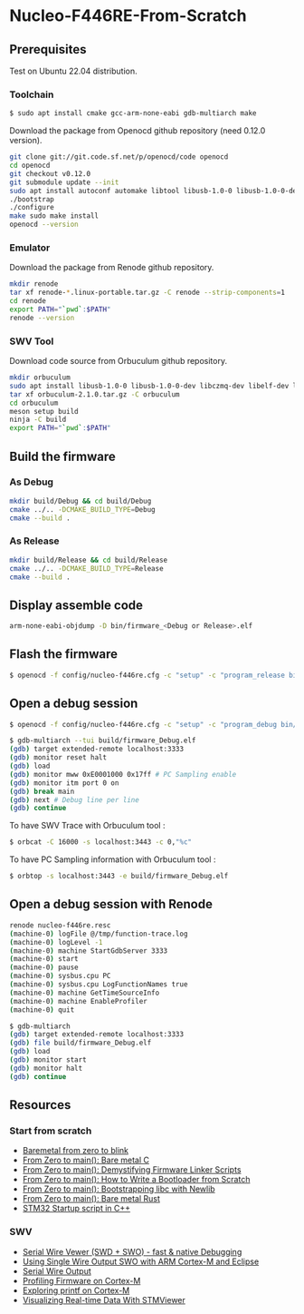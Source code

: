 # Nucleo-F446RE-From-Scratch
## Prerequisites
Test on Ubuntu 22.04 distribution.
### Toolchain
```bash
$ sudo apt install cmake gcc-arm-none-eabi gdb-multiarch make
```
Download the package from Openocd github repository (need 0.12.0 version).
```bash
git clone git://git.code.sf.net/p/openocd/code openocd
cd openocd
git checkout v0.12.0
git submodule update --init
sudo apt install autoconf automake libtool libusb-1.0-0 libusb-1.0-0-dev make pkg-config texinfo
./bootstrap
./configure
make sudo make install
openocd --version
```
### Emulator
Download the package from Renode github repository.
```bash
mkdir renode
tar xf renode-*.linux-portable.tar.gz -C renode --strip-components=1
cd renode
export PATH="`pwd`:$PATH"
renode --version
```
### SWV Tool
Download code source from Orbuculum github repository.
```bash
mkdir orbuculum
sudo apt install libusb-1.0-0 libusb-1.0-0-dev libczmq-dev libelf-dev libcapstone-dev libsdl2-2.0-0 libsdl2-dev libncurses-dev meson ncurses-base ninja-build pkg-config
tar xf orbuculum-2.1.0.tar.gz -C orbuculum
cd orbuculum
meson setup build
ninja -C build
export PATH="`pwd`:$PATH"
```
## Build the firmware
### As Debug
```bash
mkdir build/Debug && cd build/Debug
cmake ../.. -DCMAKE_BUILD_TYPE=Debug
cmake --build .
```
### As Release
```bash
mkdir build/Release && cd build/Release
cmake ../.. -DCMAKE_BUILD_TYPE=Release
cmake --build .
```
## Display assemble code
```bash
arm-none-eabi-objdump -D bin/firmware_<Debug or Release>.elf
```
## Flash the firmware
```bash
$ openocd -f config/nucleo-f446re.cfg -c "setup" -c "program_release bin/firmware_<Debug or release>.elf"
```
## Open a debug session
```bash
$ openocd -f config/nucleo-f446re.cfg -c "setup" -c "program_debug bin/firmware_Debug.elf"
```
```bash
$ gdb-multiarch --tui build/firmware_Debug.elf
(gdb) target extended-remote localhost:3333
(gdb) monitor reset halt
(gdb) load
(gdb) monitor mww 0xE0001000 0x17ff # PC Sampling enable
(gdb) monitor itm port 0 on
(gdb) break main
(gdb) next # Debug line per line
(gdb) continue
```
To have SWV Trace with Orbuculum tool :
```bash
$ orbcat -C 16000 -s localhost:3443 -c 0,"%c"
```
To have PC Sampling information with Orbuculum tool :
```bash
$ orbtop -s localhost:3443 -e build/firmware_Debug.elf
```
## Open a debug session with Renode
```bash
renode nucleo-f446re.resc
(machine-0) logFile @/tmp/function-trace.log
(machine-0) logLevel -1
(machine-0) machine StartGdbServer 3333
(machine-0) start
(machine-0) pause
(machine-0) sysbus.cpu PC
(machine-0) sysbus.cpu LogFunctionNames true
(machine-0) machine GetTimeSourceInfo
(machine-0) machine EnableProfiler
(machine-0) quit
```
```bash
$ gdb-multiarch
(gdb) target extended-remote localhost:3333
(gdb) file build/firmware_Debug.elf
(gdb) load
(gdb) monitor start
(gdb) monitor halt
(gdb) continue
```

## Resources
### Start from scratch
- [Baremetal from zero to blink](https://www.linuxembedded.fr/2021/02/bare-metal-from-zero-to-blink)
- [From Zero to main(): Bare metal C](https://interrupt.memfault.com/blog/zero-to-main-1)
- [From Zero to main(): Demystifying Firmware Linker Scripts](https://interrupt.memfault.com/blog/how-to-write-linker-scripts-for-firmware)
- [From Zero to main(): How to Write a Bootloader from Scratch](https://interrupt.memfault.com/blog/how-to-write-a-bootloader-from-scratch)
- [From Zero to main(): Bootstrapping libc with Newlib](https://interrupt.memfault.com/blog/boostrapping-libc-with-newlib#from-zero-to-main-bootstrapping-libc-with-newlib)
- [From Zero to main(): Bare metal Rust](https://interrupt.memfault.com/blog/zero-to-main-rust-1)
- [STM32 Startup script in C++](https://medium.com/@csrohit/stm32-startup-script-in-c-b01e47c55179)
### SWV
- [Serial Wire Vewer (SWD + SWO) - fast & native Debugging](https://www.codeinsideout.com/blog/stm32/swv)
- [Using Single Wire Output SWO with ARM Cortex-M and Eclipse](https://mcuoneclipse.com/2016/10/17/tutorial-using-single-wire-output-swo-with-arm-cortex-m-and-eclipse)
- [Serial Wire Output](https://black-magic.org/usage/swo.html)
- [Profiling Firmware on Cortex-M](https://interrupt.memfault.com/blog/profiling-firmware-on-cortex-m)
- [Exploring printf on Cortex-M](https://interrupt.memfault.com/blog/printf-on-embedded)
- [Visualizing Real-time Data With STMViewer](https://interrupt.memfault.com/blog/stm-viewer-debug)